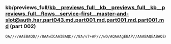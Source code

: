 ### kb/previews_full/kb__previews_full__kb__previews_full__kb__previews_full__flows__service-first__master-and-slot@auth.har.part043.md.part001.md.part001.md.part001.md (part 002)

```md
QA////AAEBAQD///8AAwICAAIBAQD///8A/v7+AP///wD/AQAAAgEBAP//AAABAQEABAQEAAIA/wD+/v4AAgICAAEAAAAA//8AAAD/AP///gABAQIAAgIAAAQEBAD9/f0AAQEBAAUFBQABAf8A/v7/AAIB/wD
```

```
